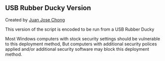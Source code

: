 ## USB Rubber Ducky Version
Created by [Juan Jose Chong](https://github.com/juchong) 

This version of the script is encoded to be run from a USB Rubber Ducky

Most Windows computers with stock security settings should be vulnerable to this deployment method, But computers with additional security polices applied and/or additional security software may block this deployment method.
